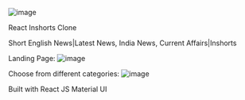 ![image](https://github.com/psanketdev/Inshorts-clone/assets/65061327/48c89bc5-8bf0-44f4-8945-53f7bdc6bf5d)


React Inshorts Clone

Short English News|Latest News, India News, Current Affairs|Inshorts

Landing Page:
![image](https://github.com/psanketdev/Inshorts-clone/assets/65061327/48c89bc5-8bf0-44f4-8945-53f7bdc6bf5d)

Choose from different categories:
![image](https://github.com/psanketdev/Inshorts-clone/assets/65061327/df7701e5-57b1-4079-8a42-4aaf8eb5b35f)

Built with
React JS
Material UI
